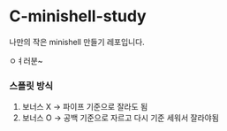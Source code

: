 # C-minishell-study
나만의 작은 minishell 만들기 레포입니다.

ㅇㅕ러분~

### 스플릿 방식
1. 보너스 X -> 파이프 기준으로 잘라도 됨
2. 보너스 O -> 공백 기준으로 자르고 다시 기준 세워서 잘라야됨